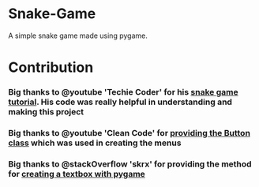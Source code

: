 # Snake-Game

 A simple snake game made using pygame.

# Contribution
### Big thanks to @youtube 'Techie Coder' for his [snake game tutorial](https://www.youtube.com/watch?v=2C_YaOQ2yGg&list=PLpp8-k7G_6Y3Wj1suZQ-9lATFzFuGw93x&index=6). His code was really helpful in understanding and making this project
### Big thanks to @youtube 'Clean Code' for  [providing the Button class](https://www.youtube.com/watch?v=8SzTzvrWaAA) which was used in creating the menus
### Big thanks to @stackOverflow 'skrx' for providing the method for [creating a textbox with pygame](https://stackoverflow.com/questions/46390231/how-can-i-create-a-text-input-box-with-pygame/46390412#46390412)
